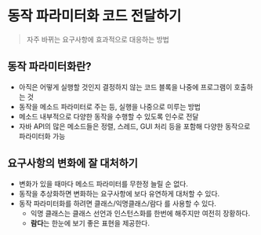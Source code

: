 # 동작 파라미터화 코드 전달하기
> 자주 바뀌는 요구사항에 효과적으로 대응하는 방법

## 동작 파라미터화란?
- 아직은 어떻게 실행할 것인지 결정하지 않는 코드 블록을 나중에 프로그램이 호출하는 것
- 동작을 메소드 파라미터로 주는 등, 실행을 나중으로 미루는 방법
- 메소드 내부적으로 다양한 동작을 수행할 수 있도록 인수로 전달
- 자바 API의 많은 메소드들은 정렬, 스레드, GUI 처리 등을 포함해 다양한 동작으로 파라미터화 가능

## 요구사항의 변화에 잘 대처하기
- 변화가 있을 때마다 메소드 파라미터를 무한정 늘릴 순 없다.
- 동작을 추상화하면 변화하는 요구사항에 보다 유연하게 대처할 수 있다.
- 동작 파라미터화를 하려면 클래스/익명클래스/람다 를 사용할 수 있다.
    * 익명 클래스는 클래스 선언과 인스턴스화를 한번에 해주지만 여전히 장황하다.
    * **람다**는 한눈에 보기 좋은 표현을 제공한다.